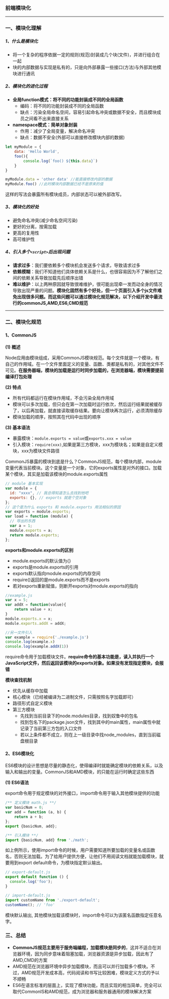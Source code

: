 ### 前端模块化

----

### 一、模块化理解

##### 1、什么是模块化

- 将一个复杂的程序依据一定的规则(规范)封装成几个块(文件)，并进行组合在一起
- 块的内部数据与实现是私有的，只是向外部暴露一些接口(方法)与外部其他模块进行通讯



##### 2、模块化的进化过程

- **全局function模式：将不同的功能封装成不同的全局函数**
  - 编码：将不同的功能封装成不同的全局函数
  - 缺点：污染全局命名空间，容易引起命名冲突或数据不安全，而且模块成员之间看不出来直接关系
- **namespace模式：简单对象封装**
  - 作用：减少了全局变量，解决命名冲突
  - 缺点：数据不安全(外部可以直接修改模块内部的数据)

```javascript
let myModule = {
    data: 'Hello World',
    foo(){
        console.log(`foo() ${this.data}`)
    }
}

myModule.data = 'other data' //能直接修改内部的数据
myModule.foo() //此时模块内部数据已经不是原来的值
```

 这样的写法会暴露所有模块成员，内部状态可以被外部改写。 



##### 3、模块化的好处

- 避免命名冲突(减少命名空间污染)
- 更好的分离，按需加载
- 更高的复用性
- 高可维护性



##### 4、引入多个``<script>``后出现问题

- **请求过多**：我们要依赖多个模块机会发送多个请求，导致请求过多
- **依赖模糊**：我们不知道他们具体依赖关系是什么，也很容易因为不了解他们之间的依赖关系导致加载先后顺序出错
- **难以维护**：以上两种原因就导致很难维护，很可能出现牵一发而动全身的情况导致出现严重的问题。**模块化固然有多个好处，但一个页面引入多个js文件难免出现很多问题。而这些问题可以通过模块化规范解决，以下介绍开发中最流行的commonJS,AMD,ES6,CMD规范**

----



### 二、模块化规范

#### 1、CommonJS

**(1) 概述**

Node应用由模块组成，采用CommonJS模块规范。每个文件就是一个模块，有自己的作用域。在一个文件里面定义的变量、函数、类都是私有的，对其他文件不可见。**在服务器端，模块的加载是运行时同步加载的，在浏览器端，模块需要提前编译打包处理**

**(2) 特点**

- 所有代码都运行在模块作用域，不会污染全局作用域 
- 模块可以多次加载，但只会在第一次加载时运行依次，然后运行结果就被缓存了，以后再加载，就直接读取缓存结果。要向让模块再次运行，必须清除缓存
- 模块加载的顺序，按照其在代码中出现的顺序

**(3) 基本语法**

- 暴露模块：`module.exports = value`或`exports.xxx = value`
- 引入模块：`require(xxx)`,如果是第三方模块，xxx为模块名；如果是自定义模块，xxx为模块文件路径

CommonJS暴露的模块到底是什么？CommonJS规范，每个模块内部，module变量代表当前模块。这个变量是一个对象，它的exports属性是对外的接口。加载某个模块，其实是加载该模块的module.exports属性

```javascript
// module 基本实现
var module = {
  id: "xxxx", // 我总得知道怎么去找到他吧
  exports: {}, // exports 就是个空对象
};
// 这个是为什么 exports 和 module.exports 用法相似的原因
var exports = module.exports;
var load = function (module) {
  // 导出的东西
  var a = 1;
  module.exports = a;
  return module.exports;
};
```

**exports和module.exports的区别**

- module.exports的默认值为{}
- exports是module.exports的引用
- exports默认指向module.exports的内存空间
- require()返回的是module.exports而不是exports
- 若对exports重新赋值，则断开exports对module.exports的指向

```javascript
//example.js
var x = 5;
var addX = function(value){
    return value + x;
}
module.exports.x = x;
module.exports.addX = addX;

//另一文件引入
var example = require('./example.js')
console.log(example.x)
console.log(example.addX(1))
```

require命令用于加载模块文件。**require命令的基本功能是，读入并执行一个JavaScript文件，然后返回该模块的exports对象。如果没有发现指定模块，会报错**

**模块查找机制**

- 优先从缓存中加载
- 核心模块（已经被编译为二进制文件，只需按照名字加载即可）
- 路径形式自定义模块
- 第三方模块
  - 先找到当前目录下的node.modules目录，找到奴鲁中的包名
  - 找到包名下的package.json文件，找到其中的main属性，main属性中就记录了当前第三方包的入口文件
  - 若以上条件都不成立，则在上一级目录中找node_modules，直到当前磁盘根目录



#### 2、ES6模块化

ES6模块的设计思想是尽量的静态化，使得编译时就能确定模块的依赖关系，以及输入和输出的变量。CommonJS和AMD模块，的只能在运行时确定这些东西

**(1) ES6语法**

export命令用于规定模块的对外接口，import命令用于输入其他模块提供的功能

```javascript
/** 定义模块 math.js **/
var basicNum = 0;
var add = function (a, b) {
    return a + b;
};
export {basicNum, add};

/** 引入模块 **/
import {basicNum, add} from './math';
```

 如上例所示，使用import命令的时候，用户需要知道所要加载的变量名或函数名，否则无法加载。为了给用户提供方便，让他们不用阅读文档就能加载模块，就要用到export default命令，为模块指定默认输出。 

```javascript
// export-default.js
export default function () {
  console.log('foo');
}

// import-default.js
import customName from './export-default';
customName(); // 'foo'
```

 模块默认输出, 其他模块加载该模块时，import命令可以为该匿名函数指定任意名字。 



### 三、总结

- **CommonJS规范主要用于服务端编程，加载模块是同步的**，这并不适合在浏览器环境，因为同步意味着阻塞加载，浏览器资源是异步加载，因此有了AMD,CMD的方案
- AMD规范在浏览器环境中异步加载模块，而且可以并行加载多个模块。不过，AMD规范开发成本高，代码阅读和书写比较困难，模块定义方式的予以不顺畅
- ES6在语言标准的层面上，实现了模块功能，而且实现的相当简单，完全可以取代CommonIS和AMD规范，成为浏览器和服务器通用的模块解决方案






